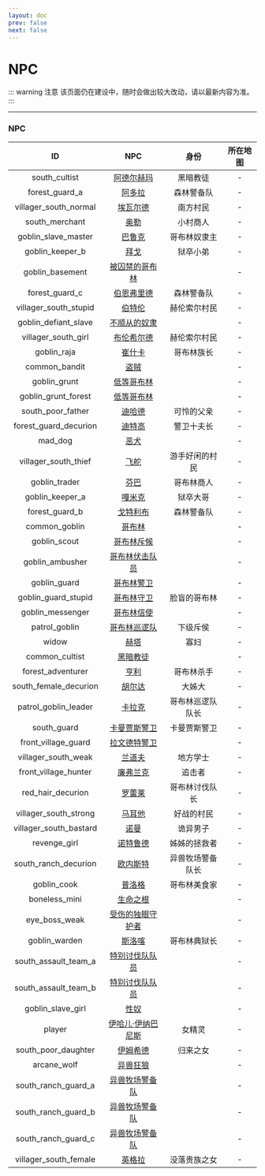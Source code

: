 ```yaml
---
layout: doc
prev: false
next: false
---
```


# NPC

::: warning 注意
该页面仍在建设中，随时会做出较大改动，请以最新内容为准。
:::

---

### NPC

| ID | NPC | 身份 | 所在地图 |
| :-: | :-: | :-: | :-: |
| south_cultist | [阿德尔赫玛](#/) | 黑暗教徒 | - |
| forest_guard_a | [阿多拉](#/) | 森林警备队 | - |
| villager_south_normal | [埃瓦尔德](#/) | 南方村民 | - |
| south_merchant | [奥勒](#/) | 小村商人 | - |
| goblin_slave_master | [巴鲁克](#/) | 哥布林奴隶主 | - |
| goblin_keeper_b | [拜戈](#/) | 狱卒小弟 | - |
| goblin_basement | [被囚禁的哥布林](#/) |  | - |
| forest_guard_c | [伯恩弗里德](#/) | 森林警备队 | - |
| villager_south_stupid | [伯特伦](#/) | 赫伦索尔村民 | - |
| goblin_defiant_slave | [不顺从的奴隶](#/) |  | - |
| villager_south_girl | [布伦希尔德](#/) | 赫伦索尔村民 | - |
| goblin_raja | [崔什卡](#/) | 哥布林族长 | - |
| common_bandit | [盗贼](#/) |  | - |
| goblin_grunt | [低等哥布林](#/) |  | - |
| goblin_grunt_forest | [低等哥布林](#/) |  | - |
| south_poor_father | [迪哈德](#/) | 可怜的父亲 | - |
| forest_guard_decurion | [迪特高](#/) | 警卫十夫长 | - |
| mad_dog | [恶犬](#/) |  | - |
| villager_south_thief | [飞舵](#/) | 游手好闲的村民 | - |
| goblin_trader | [芬巴](#/) | 哥布林商人 | - |
| goblin_keeper_a | [嘎米克](#/) | 狱卒大哥 | - |
| forest_guard_b | [戈特利布](#/) | 森林警备队 | - |
| common_goblin | [哥布林](#/) |  | - |
| goblin_scout | [哥布林斥候](#/) |  | - |
| goblin_ambusher | [哥布林伏击队员](#/) |  | - |
| goblin_guard | [哥布林警卫](#/) |  | - |
| goblin_guard_stupid | [哥布林守卫](#/) | 脸盲的哥布林 | - |
| goblin_messenger | [哥布林信使](#/) |  | - |
| patrol_goblin | [哥布林巡逻队](#/) | 下级斥侯 | - |
| widow | [赫塔](#/) | 寡妇 | - |
| common_cultist | [黑暗教徒](#/) |  | - |
| forest_adventurer | [亨利](#/) | 哥布林杀手 | - |
| south_female_decurion | [胡尔达](#/) | 大姊大 | - |
| patrol_goblin_leader | [卡拉克](#/) | 哥布林巡逻队队长 | - |
| south_guard | [卡曼贾斯警卫](#/) | 卡曼贾斯警卫 | - |
| front_village_guard | [拉文德特警卫](#/) |  | - |
| villager_south_weak | [兰道夫](#/) | 地方学士 | - |
| front_village_hunter | [廉弗兰克](#/) | 追击者 | - |
| red_hair_decurion | [罗蕾莱](#/) | 哥布林讨伐队长 | - |
| villager_south_strong | [马耳他](#/) | 好战的村民 | - |
| villager_south_bastard | [诺曼](#/) | 诡异男子 | - |
| revenge_girl | [诺特鲁德](#/) | 姊姊的拯救者 | - |
| south_ranch_decurion | [欧内斯特](#/) | 异兽牧场警备队长 | - |
| goblin_cook | [普洛格](#/) | 哥布林美食家 | - |
| boneless_mini | [生命之根](#/) |  | - |
| eye_boss_weak | [受伤的独眼守护者](#/) |  | - |
| goblin_warden | [斯洛喀](#/) | 哥布林典狱长 | - |
| south_assault_team_a | [特别讨伐队队员](#/) |  | - |
| south_assault_team_b | [特别讨伐队队员](#/) |  | - |
| goblin_slave_girl | [性奴](#/) |  | - |
| player | [伊哈儿·伊纳巴尼斯](#/) | 女精灵 | - |
| south_poor_daughter | [伊姆希德](#/) | 归来之女 | - |
| arcane_wolf | [异兽狂狼](#/) |  | - |
| south_ranch_guard_a | [异兽牧场警备队](#/) |  | - |
| south_ranch_guard_b | [异兽牧场警备队](#/) |  | - |
| south_ranch_guard_c | [异兽牧场警备队](#/) |  | - |
| villager_south_female | [英格拉](#/) | 没落贵族之女 | - |

<style module>
  .img {max-width: 72px; max-height: 72px; margin: 0 auto;}
  .th {min-width: 64px}
</style>
